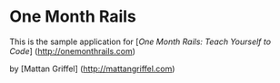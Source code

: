# One Month Rails

This is the sample application for [*One Month Rails: Teach Yourself to Code*] (http://onemonthrails.com)

by [Mattan Griffel] (http://mattangriffel.com)